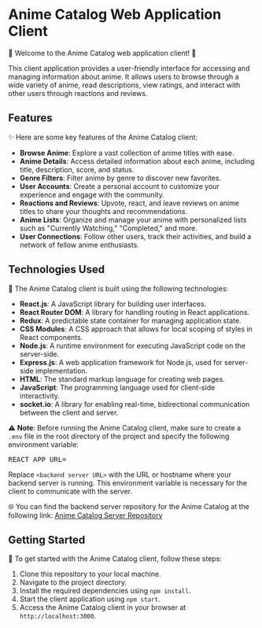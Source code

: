 # Anime Catalog Web Application Client

🎌 Welcome to the Anime Catalog web application client! 🌸

This client application provides a user-friendly interface for accessing and managing information about anime. It allows users to browse through a wide variety of anime, read descriptions, view ratings, and interact with other users through reactions and reviews.

## Features

✨ Here are some key features of the Anime Catalog client:

- **Browse Anime**: Explore a vast collection of anime titles with ease.
- **Anime Details**: Access detailed information about each anime, including title, description, score, and status.
- **Genre Filters**: Filter anime by genre to discover new favorites.
- **User Accounts**: Create a personal account to customize your experience and engage with the community.
- **Reactions and Reviews**: Upvote, react, and leave reviews on anime titles to share your thoughts and recommendations.
- **Anime Lists**: Organize and manage your anime with personalized lists such as "Currently Watching," "Completed," and more.
- **User Connections**: Follow other users, track their activities, and build a network of fellow anime enthusiasts.

## Technologies Used

🔧 The Anime Catalog client is built using the following technologies:

- **React.js**: A JavaScript library for building user interfaces.
- **React Router DOM**: A library for handling routing in React applications.
- **Redux**: A predictable state container for managing application state.
- **CSS Modules**: A CSS approach that allows for local scoping of styles in React components.
- **Node.js**: A runtime environment for executing JavaScript code on the server-side.
- **Express.js**: A web application framework for Node.js, used for server-side implementation.
- **HTML**: The standard markup language for creating web pages.
- **JavaScript**: The programming language used for client-side interactivity.
- **socket.io**: A library for enabling real-time, bidirectional communication between the client and server.

⚠️ **Note**: Before running the Anime Catalog client, make sure to create a `.env` file in the root directory of the project and specify the following environment variable:
<pre>
REACT_APP_URL=<backend server URL>
</pre>
Replace `<backend server URL>` with the URL or hostname where your backend server is running. This environment variable is necessary for the client to communicate with the server.

🌐 You can find the backend server repository for the Anime Catalog at the following link: [Anime Catalog Server Repository](https://github.com/iboretskyi/anime-catalog-server)

## Getting Started

🚀 To get started with the Anime Catalog client, follow these steps:

1. Clone this repository to your local machine.
2. Navigate to the project directory.
3. Install the required dependencies using `npm install`.
4. Start the client application using `npm start`.
5. Access the Anime Catalog client in your browser at `http://localhost:3000`.
